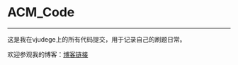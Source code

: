 # ACM_Code
---

这是我在vjudege上的所有代码提交，用于记录自己的刷题日常。

欢迎参观我的博客：[博客链接](https://www.cnblogs.com/Jiaaaaaaaqi/)
